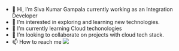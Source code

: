 - 👋 Hi, I’m Siva Kumar Gampala currently working as an Integration Developer
- 👀 I’m interested in exploring and learning new technologies.
- 🌱 I’m currently learning Cloud techonologies
- 💞️ I’m looking to collaborate on projects with cloud tech stack.
- 📫 How to reach me ![](https://www.linkedin.com/in/sivakumargampala/)

<!---
sivakumargampala/sivakumargampala is a ✨ special ✨ repository because its `README.md` (this file) appears on your GitHub profile.
You can click the Preview link to take a look at your changes.
--->
